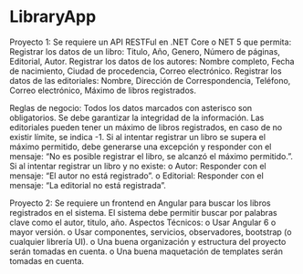 # LibraryApp

Proyecto 1:
Se requiere un API RESTFul en .NET Core o NET 5 que permita:
Registrar los datos de un libro: Titulo, Año, Genero, Número de páginas, Editorial, Autor.
Registrar los datos de los autores: Nombre completo, Fecha de nacimiento, Ciudad de procedencia, Correo electrónico.
Registrar los datos de las editoriales: Nombre, Dirección de Correspondencia, Teléfono, Correo electrónico, Máximo de libros registrados.

Reglas de negocio:
Todos los datos marcados con asterisco son obligatorios.
Se debe garantizar la integridad de la información.
Las editoriales pueden tener un máximo de libros registrados, en caso de no existir límite, se indica -1.
Si al intentar registrar un libro se supera el máximo permitido, debe generarse una excepción y responder con el mensaje: “No es posible registrar el libro, se alcanzó el máximo permitido.”.
Si al intentar registrar un libro y no existe:
o Autor: Responder con el mensaje: “El autor no está registrado”.
o Editorial: Responder con el mensaje: “La editorial no está registrada”.


Proyecto 2:
Se requiere un frontend en Angular para buscar los libros registrados en el sistema.
El sistema debe permitir buscar por palabras clave como el autor, titulo, año.
Aspectos Técnicos:
o Usar Angular 6 o mayor versión.
o Usar componentes, servicios, observadores, bootstrap (o cualquier librería UI).
o Una buena organización y estructura del proyecto serán tomadas en cuenta.
o Una buena maquetación de templates serán tomadas en cuenta.
